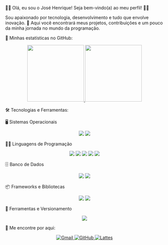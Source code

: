 🧑‍💻 Olá, eu sou o José Henrique!
Seja bem-vindo(a) ao meu perfil! 👋✨

Sou apaixonado por tecnologia, desenvolvimento e tudo que envolve inovação. 🚀
Aqui você encontrará meus projetos, contribuições e um pouco da minha jornada no mundo da programação.

🚀 Minhas estatísticas no GitHub:
<div align="center"> <a href="https://github.com/josehpg98"> <img height="180em" src="https://github-readme-stats.vercel.app/api?username=josehpg98&show_icons=true&theme=dark&include_all_commits=true&count_private=true"/> <img height="180em" src="https://github-readme-stats.vercel.app/api/top-langs/?username=josehpg98&layout=compact&langs_count=7&theme=dark"/> </a> </div>


🛠️ Tecnologias e Ferramentas:

🖥️ Sistemas Operacionais
<div align="center"> <img src="https://img.shields.io/badge/Linux-FCC624?style=for-the-badge&logo=linux&logoColor=black"/> <img src="https://img.shields.io/badge/Windows-0078D6?style=for-the-badge&logo=windows&logoColor=white"/> </div>

👨‍💻 Linguagens de Programação
<div align="center"> <img src="https://img.shields.io/badge/C-A8B9CC?style=for-the-badge&logo=c&logoColor=black"/> <img src="https://img.shields.io/badge/C++-00599C?style=for-the-badge&logo=c%2B%2B&logoColor=white"/> <img src="https://img.shields.io/badge/Java-007396?style=for-the-badge&logo=java&logoColor=white"/> <img src="https://img.shields.io/badge/JavaScript-F7DF1E?style=for-the-badge&logo=javascript&logoColor=black"/> <img src="https://img.shields.io/badge/Python-3776AB?style=for-the-badge&logo=python&logoColor=white"/> </div>

🗄️ Banco de Dados
<div align="center"> <img src="https://img.shields.io/badge/PostgreSQL-4169E1?style=for-the-badge&logo=postgresql&logoColor=white"/> <img src="https://img.shields.io/badge/SQL-4479A1?style=for-the-badge&logo=database&logoColor=white"/> </div>

📦 Frameworks e Bibliotecas
<div align="center"> <img src="https://img.shields.io/badge/Node.js-339933?style=for-the-badge&logo=nodedotjs&logoColor=white"/> <img src="https://img.shields.io/badge/React-20232A?style=for-the-badge&logo=react&logoColor=61DAFB"/> </div>

🔧 Ferramentas e Versionamento
<div align="center"> <img src="https://img.shields.io/badge/Git-F05032?style=for-the-badge&logo=git&logoColor=white"/> </div>

🔗 Me encontre por aqui:
<div align="center"> <a href="mailto:josehpaludo.work@gmail.com"> <img src="https://img.shields.io/badge/Gmail-D14836?style=for-the-badge&logo=gmail&logoColor=white" alt="Gmail"/> </a> <a href="https://github.com/josehpg98" target="_blank"> <img src="https://img.shields.io/badge/GitHub-100000?style=for-the-badge&logo=github&logoColor=white" alt="GitHub"/> </a> <a href="http://lattes.cnpq.br/6678060562438946" target="_blank"> <img src="https://img.shields.io/badge/Lattes-0072C6?style=for-the-badge&logo=readcv&logoColor=white" alt="Lattes"/> </a> </div>


  
